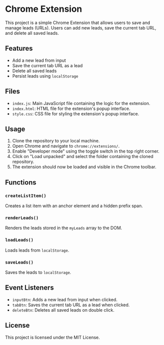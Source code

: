 # Chrome Extension

This project is a simple Chrome Extension that allows users to save and manage leads (URLs). Users can add new leads, save the current tab URL, and delete all saved leads.

## Features

- Add a new lead from input
- Save the current tab URL as a lead
- Delete all saved leads
- Persist leads using `localStorage`

## Files

- `index.js`: Main JavaScript file containing the logic for the extension.
- `index.html`: HTML file for the extension's popup interface.
- `style.css`: CSS file for styling the extension's popup interface.

## Usage

1. Clone the repository to your local machine.
2. Open Chrome and navigate to `chrome://extensions/`.
3. Enable "Developer mode" using the toggle switch in the top right corner.
4. Click on "Load unpacked" and select the folder containing the cloned repository.
5. The extension should now be loaded and visible in the Chrome toolbar.

## Functions

### `createListItem()`

Creates a list item with an anchor element and a hidden prefix span.

### `renderLeads()`

Renders the leads stored in the `myLeads` array to the DOM.

### `loadLeads()`

Loads leads from `localStorage`.

### `saveLeads()`

Saves the leads to `localStorage`.

## Event Listeners

- `inputBtn`: Adds a new lead from input when clicked.
- `tabBtn`: Saves the current tab URL as a lead when clicked.
- `deleteBtn`: Deletes all saved leads on double click.

## License

This project is licensed under the MIT License.
